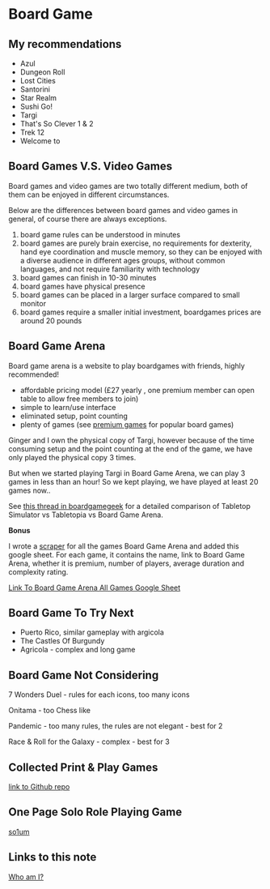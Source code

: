 # Board Game

## My recommendations

- Azul
- Dungeon Roll
- Lost Cities
- Santorini
- Star Realm
- Sushi Go!
- Targi
- That's So Clever 1 & 2
- Trek 12
- Welcome to

## Board Games V.S. Video Games

Board games and video games are two totally different medium, both of them can be enjoyed in different circumstances.

Below are the differences between board games and video games in general, of course there are always exceptions.

1. board game rules can be understood in minutes
1. board games are purely brain exercise, no requirements for dexterity, hand eye coordination and muscle memory, so they can be enjoyed with a diverse audience in different ages groups, without common languages, and not require familiarity with technology
1. board games can finish in 10-30 minutes
1. board games have physical presence
1. board games can be placed in a larger surface compared to small monitor
1. board games require a smaller initial investment, boardgames prices are around 20 pounds

## Board Game Arena

Board game arena is a website to play boardgames with friends, highly recommended!

- affordable pricing model (£27 yearly , one premium member can open table to allow free members to join)
- simple to learn/use interface
- eliminated setup, point counting
- plenty of games (see [premium games](https://boardgamearena.com/premium) for popular board games)

Ginger and I own the physical copy of Targi, however because of the time consuming setup and the point counting at the end of the game, we have only played the physical copy 3 times.

But when we started playing Targi in Board Game Arena, we can play 3 games in less than an hour! So we kept playing, we have played at least 20 games now..

See [this thread in boardgamegeek](https://boardgamegeek.com/thread/2491575/tabletop-simulator-vs-tabletopia-vs-board-game-are) for a detailed comparison of Tabletop Simulator vs Tabletopia vs Board Game Arena.

**Bonus**

I wrote a [scraper](https://github.com/ynotstartups/bga-scraper) for all the games Board Game Arena and added this google sheet. For each game, it contains the name, link to Board Game Arena, whether it is premium, number of players, average duration and complexity rating.

[Link To Board Game Arena All Games Google Sheet](https://docs.google.com/spreadsheets/d/1U93SDx9tmQtxneNfSDQANWZ17C-C2AMFJZQk4c94OIQ/edit?usp=sharing)

## Board Game To Try Next

- Puerto Rico, similar gameplay with argicola
- The Castles Of Burgundy
- Agricola - complex and long game

## Board Game Not Considering

7 Wonders Duel - rules for each icons, too many icons

Onitama - too Chess like

Pandemic - too many rules, the rules are not elegant - best for 2

Race & Roll for the Galaxy - complex - best for 3

## Collected Print & Play Games

[link to Github repo](https://github.com/ynotstartups/PrintAndPlayGames)

## One Page Solo Role Playing Game

[so1um](https://brunobord.github.io/so1um/so1um.html)

## Links to this note

[Who am I?](index.md)
